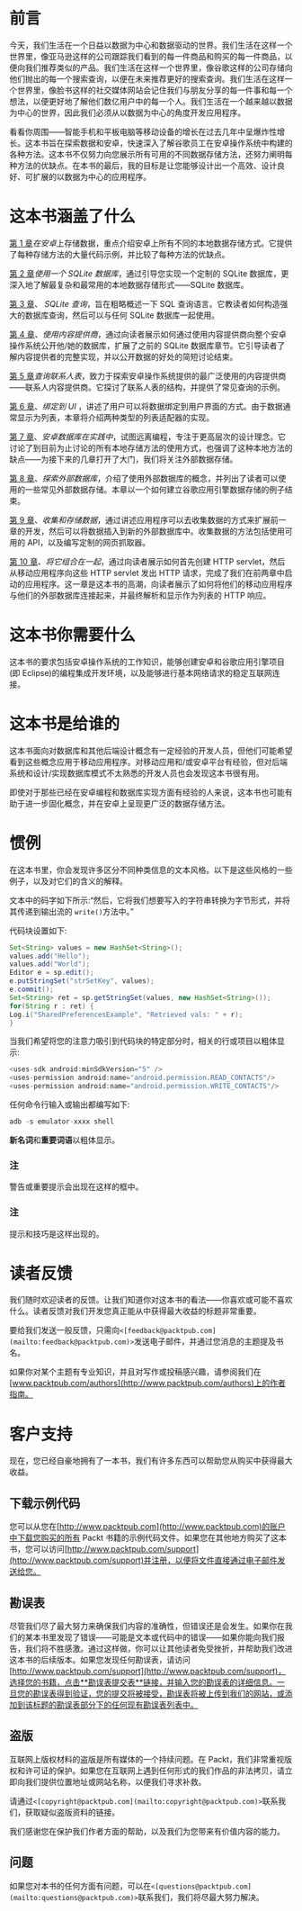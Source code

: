 # 前言

今天，我们生活在一个日益以数据为中心和数据驱动的世界。我们生活在这样一个世界里，像亚马逊这样的公司跟踪我们看到的每一件商品和购买的每一件商品，以便向我们推荐类似的产品。我们生活在这样一个世界里，像谷歌这样的公司存储向他们抛出的每一个搜索查询，以便在未来推荐更好的搜索查询。我们生活在这样一个世界里，像脸书这样的社交媒体网站会记住我们与朋友分享的每一件事和每一个想法，以便更好地了解他们数亿用户中的每一个人。我们生活在一个越来越以数据为中心的世界，因此我们必须从以数据为中心的角度开发应用程序。

看看你周围——智能手机和平板电脑等移动设备的增长在过去几年中呈爆炸性增长。这本书旨在探索数据和安卓，快速深入了解谷歌员工在安卓操作系统中构建的各种方法。这本书不仅努力向您展示所有可用的不同数据存储方法，还努力阐明每种方法的优缺点。在本书的最后，我的目标是让您能够设计出一个高效、设计良好、可扩展的以数据为中心的应用程序。

# 这本书涵盖了什么

[第 1 章](01.html "Chapter 1. Storing Data on Android")*在安卓*上存储数据，重点介绍安卓上所有不同的本地数据存储方式。它提供了每种存储方法的大量代码示例，并比较了每种方法的优缺点。

[第 2 章](02.html "Chapter 2. Using a SQLite Database")*使用一个 SQLite 数据库*，通过引导您实现一个定制的 SQLite 数据库，更深入地了解最复杂和最常用的本地数据存储形式——SQLite 数据库。

[第 3 章](03.html "Chapter 3. SQLite Queries")、 *SQLite 查询*，旨在粗略概述一下 SQL 查询语言。它教读者如何构造强大的数据库查询，然后可以与任何 SQLite 数据库一起使用。

[第 4 章](04.html "Chapter 4. Using Content Providers")、*使用内容提供商*，通过向读者展示如何通过使用内容提供商向整个安卓操作系统公开他/她的数据库，扩展了之前的 SQLite 数据库章节。它引导读者了解内容提供者的完整实现，并以公开数据的好处的简短讨论结束。

[第 5 章](05.html "Chapter 5. Querying the Contacts Table")*查询联系人表*，致力于探索安卓操作系统提供的最广泛使用的内容提供商——联系人内容提供商。它探讨了联系人表的结构，并提供了常见查询的示例。

[第 6 章](06.html "Chapter 6. Binding to the UI")、*绑定到 UI* ，讲述了用户可以将数据绑定到用户界面的方式。由于数据通常显示为列表，本章将介绍两种类型的列表适配器的实现。

[第 7 章](07.html "Chapter 7. Android Databases in Practice")、*安卓数据库在实践中*，试图远离编程，专注于更高层次的设计理念。它讨论了到目前为止讨论的所有本地存储方法的使用方式，也强调了这种本地方法的缺点——为接下来的几章打开了大门，我们将关注外部数据存储。

[第 8 章](08.html "Chapter 8. Exploring External Databases")、*探索外部数据库*，介绍了使用外部数据库的概念，并列出了读者可以使用的一些常见外部数据存储。本章以一个如何建立谷歌应用引擎数据存储的例子结束。

[第 9 章](09.html "Chapter 9. Collecting and Storing Data")、*收集和存储数据*，通过讲述应用程序可以去收集数据的方式来扩展前一章的开发，然后可以将数据插入到新的外部数据库中。收集数据的方法包括使用可用的 API，以及编写定制的网页抓取器。

[第 10 章](10.html "Chapter 10. Bringing it Together")、*将它组合在一起*，通过向读者展示如何首先创建 HTTP servlet，然后从移动应用程序向这些 HTTP servlet 发出 HTTP 请求，完成了我们在前两章中启动的应用程序。这一章是这本书的高潮，向读者展示了如何将他们的移动应用程序与他们的外部数据库连接起来，并最终解析和显示作为列表的 HTTP 响应。

# 这本书你需要什么

这本书的要求包括安卓操作系统的工作知识，能够创建安卓和谷歌应用引擎项目(即 Eclipse)的编程集成开发环境，以及能够进行基本网络请求的稳定互联网连接。

# 这本书是给谁的

这本书面向对数据库和其他后端设计概念有一定经验的开发人员，但他们可能希望看到这些概念应用于移动应用程序。对移动应用和/或安卓平台有经验，但对后端系统和设计/实现数据库模式不太熟悉的开发人员也会发现这本书很有用。

即使对于那些已经在安卓编程和数据库实现方面有经验的人来说，这本书也可能有助于进一步固化概念，并在安卓上呈现更广泛的数据存储方法。

# 惯例

在这本书里，你会发现许多区分不同种类信息的文本风格。以下是这些风格的一些例子，以及对它们的含义的解释。

文本中的码字如下所示:“然后，它将我们想要写入的字符串转换为字节形式，并将其传递到输出流的 `write()`方法中。”

代码块设置如下:

```java
Set<String> values = new HashSet<String>();
values.add("Hello");
values.add("World");
Editor e = sp.edit();
e.putStringSet("strSetKey", values);
e.commit();
Set<String> ret = sp.getStringSet(values, new HashSet<String>());
for(String r : ret) {
Log.i("SharedPreferencesExample", "Retrieved vals: " + r);
}

```

当我们希望将您的注意力吸引到代码块的特定部分时，相关的行或项目以粗体显示:

```java
<uses-sdk android:minSdkVersion="5" />
<uses-permission android:name="android.permission.READ_CONTACTS"/>
<uses-permission android:name="android.permission.WRITE_CONTACTS"/>

```

任何命令行输入或输出都编写如下:

```java
adb -s emulator-xxxx shell

```

**新名词**和**重要词语**以粗体显示。

### 注

警告或重要提示会出现在这样的框中。

### 注

提示和技巧是这样出现的。

# 读者反馈

我们随时欢迎读者的反馈。让我们知道你对这本书的看法——你喜欢或可能不喜欢什么。读者反馈对我们开发您真正能从中获得最大收益的标题非常重要。

要给我们发送一般反馈，只需向`<[feedback@packtpub.com](mailto:feedback@packtpub.com)>`发送电子邮件，并通过您消息的主题提及书名。

如果你对某个主题有专业知识，并且对写作或投稿感兴趣，请参阅我们在[www.packtpub.com/authors](http://www.packtpub.com/authors)上的作者指南。

# 客户支持

现在，您已经自豪地拥有了一本书，我们有许多东西可以帮助您从购买中获得最大收益。

## 下载示例代码

您可以从您在[http://www.packtpub.com](http://www.packtpub.com)的账户中下载您购买的所有 Packt 书籍的示例代码文件。如果您在其他地方购买了这本书，您可以访问[http://www.packtpub.com/support](http://www.packtpub.com/support)并注册，以便将文件直接通过电子邮件发送给您。

## 勘误表

尽管我们尽了最大努力来确保我们内容的准确性，但错误还是会发生。如果你在我们的某本书里发现了错误——可能是文本或代码中的错误——如果你能向我们报告，我们将不胜感激。通过这样做，你可以让其他读者免受挫折，并帮助我们改进这本书的后续版本。如果您发现任何勘误表，请访问[http://www.packtpub.com/support](http://www.packtpub.com/support)，选择您的书籍，点击**勘误表提交表**链接，并输入您的勘误表的详细信息。一旦您的勘误表得到验证，您的提交将被接受，勘误表将被上传到我们的网站，或添加到该标题的勘误表部分下的任何现有勘误表列表中。

## 盗版

互联网上版权材料的盗版是所有媒体的一个持续问题。在 Packt，我们非常重视版权和许可证的保护。如果您在互联网上遇到任何形式的我们作品的非法拷贝，请立即向我们提供位置地址或网站名称，以便我们寻求补救。

请通过`<[copyright@packtpub.com](mailto:copyright@packtpub.com)>`联系我们，获取疑似盗版资料的链接。

我们感谢您在保护我们作者方面的帮助，以及我们为您带来有价值内容的能力。

## 问题

如果您对本书的任何方面有问题，可以在`<[questions@packtpub.com](mailto:questions@packtpub.com)>`联系我们，我们将尽最大努力解决。
